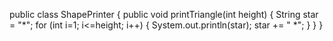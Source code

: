 

public class ShapePrinter {
    public void printTriangle(int height) {
        String star = "*";
        for (int i=1; i<=height; i++) {
            System.out.println(star);
            star += " *";
        }
    }
}
